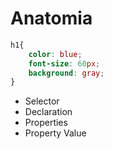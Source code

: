 # Anatomia

``` css 
h1{
    color: blue;
    font-size: 60px;
    background: gray;
}

```

* Selector
* Declaration
* Properties
* Property Value
